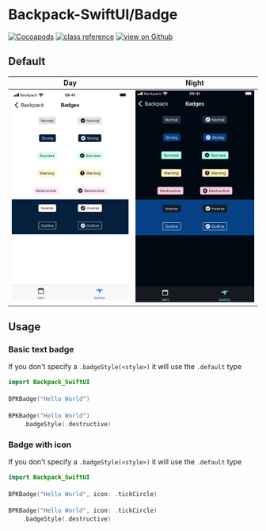 # Backpack-SwiftUI/Badge

[![Cocoapods](https://img.shields.io/cocoapods/v/Backpack-SwiftUI.svg?style=flat)](hhttps://cocoapods.org/pods/Backpack-SwiftUI)
[![class reference](https://img.shields.io/badge/Class%20reference-iOS-blue)](https://backpack.github.io/ios/versions/latest/swiftui/Structs/BPKBadge.html)
[![view on Github](https://img.shields.io/badge/Source%20code-GitHub-lightgrey)](https://github.com/Skyscanner/backpack-ios/tree/main/Backpack-SwiftUI/Badge)

## Default

| Day | Night |
| --- | --- |
| <img src="https://raw.githubusercontent.com/Skyscanner/backpack-ios/main/screenshots/iPhone%208-swiftui_badge___default_lm.png" alt="" width="375" /> |<img src="https://raw.githubusercontent.com/Skyscanner/backpack-ios/main/screenshots/iPhone%208-swiftui_badge___default_dm.png" alt="" width="375" /> |
 
## Usage

### Basic text badge
If you don't specify a `.badgeStyle(<style>)` it will use the `.default` type

```swift
import Backpack_SwiftUI

BPKBadge("Hello World")

BPKBadge("Hello World")
    .badgeStyle(.destructive)
```

### Badge with icon
If you don't specify a `.badgeStyle(<style>)` it will use the `.default` type

```swift
import Backpack_SwiftUI

BPKBadge("Hello World", icon: .tickCircle)

BPKBadge("Hello World", icon: .tickCircle)
    .badgeStyle(.destructive)
```